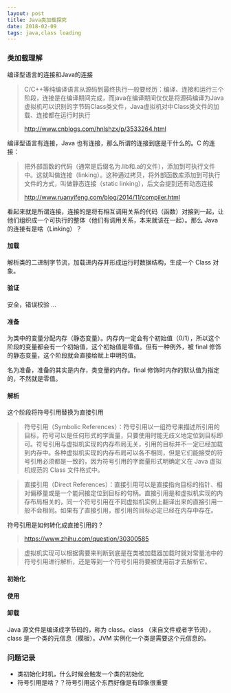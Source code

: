 ```yaml
---
layout: post
title: Java类加载探究
date: 2018-02-09
tags: java,class loading
---
```


### 类加载理解

编译型语言的连接和Java的连接

> C/C++等纯编译语言从源码到最终执行一般要经历：编译、连接和运行三个阶段，连接是在编译期间完成，而java在编译期间仅仅是将源码编译为Java虚拟机可以识别的字节码Class类文件，Java虚拟机对中Class类文件的加载、连接都在运行时执行
>
> http://www.cnblogs.com/hnlshzx/p/3533264.html

编译型语言有连接，Java 也有连接，那么所谓的连接到底是干什么的。C 的连接：

> 把外部函数的代码（通常是后缀名为.lib和.a的文件），添加到可执行文件中。这就叫做连接（linking）。这种通过拷贝，将外部函数库添加到可执行文件的方式，叫做静态连接（static linking），后文会提到还有动态连接
>
> http://www.ruanyifeng.com/blog/2014/11/compiler.html

看起来就是所谓连接，连接的是将有相互调用关系的代码（函数）对接到一起，让他们组织成一个可执行的整体（他们有调用关系，本来就该在一起）。那么 Java 的连接有是啥（Linking）？

<!-- more -->

#### 加载

解析类的二进制字节流，加载进内存并形成运行时数据结构，生成一个 Class 对象。

#### 验证

安全，错误校验 ...

#### 准备

为类中的变量分配内存（静态变量）。内存内一定会有个初始值（0/1），所以这个阶段的变量都会有一个初始值，这个初始值是零值。但有一种例外，被 final 修饰的静态变量，这个阶段就会直接给赋上申明的值。

名为准备，准备的其实是内存，类变量的内存。final 修饰时内存的默认值为指定的，不然就是零值。

#### 解析

这个阶段将符号引用替换为直接引用

> 符号引用（Symbolic References）：符号引用以一组符号来描述所引用的目标，符号可以是任何形式的字面量，只要使用时能无歧义地定位到目标即可。符号引用与虚拟机实现的内存布局无关，引用的目标并不一定已经加载到内存中。各种虚拟机实现的内存布局可以各不相同，但是它们能接受的符号引用必须都是一致的，因为符号引用的字面量形式明确定义在 Java 虚拟机规范的 Class 文件格式中。

> 直接引用（Direct References）：直接引用可以是直接指向目标的指针、相对偏移量或是一个能间接定位到目标的句柄。直接引用是和虚拟机实现的内存布局相关的，同一个符号引用在不同虚拟机实例上翻译出来的直接引用一般不会相同。如果有了直接引用，那引用的目标必定已经在内存中存在。

符号引用是如何转化成直接引用的？

> https://www.zhihu.com/question/30300585

> 虚拟机实现可以根据需要来判断到底是在类被加载器加载时就对常量池中的符号引用进行解析，还是等到一个符号引用将要被使用前才去解析它。



#### 初始化

#### 使用

#### 卸载

Java 源文件是编译成字节码的，称为 class。class （来自文件或者字节流），class 是一个类的元信息（模板）。JVM 实例化一个类是需要这个元信息的。

### 问题记录

- 类初始化时机，什么时候会触发一个类的初始化
- 符号引用是啥？？符号引用这个东西好像是有印象很重要